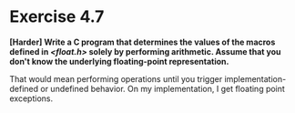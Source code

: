 # Exercise 4.7
__[Harder] Write a C program that determines the values of the macros defined in
*<float.h>* solely by performing arithmetic. Assume that you don't know the
underlying floating-point representation.__

That would mean performing operations until you trigger implementation-defined
or undefined behavior. On my implementation, I get floating point exceptions.
